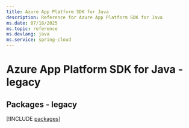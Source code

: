 ```yaml
---
title: Azure App Platform SDK for Java
description: Reference for Azure App Platform SDK for Java
ms.date: 07/18/2025
ms.topic: reference
ms.devlang: java
ms.service: spring-cloud
---
```

# Azure App Platform SDK for Java - legacy
## Packages - legacy
[!INCLUDE [packages](app-platform-index.md)]